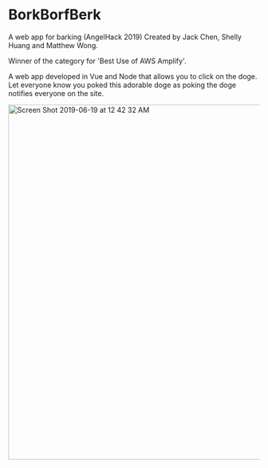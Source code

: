 # BorkBorfBerk
A web app for barking (AngelHack 2019)
Created by Jack Chen, Shelly Huang and Matthew Wong.

Winner of the category for 'Best Use of AWS Amplify'.

A web app developed in Vue and Node that allows you to click on the doge. Let everyone know you poked this adorable doge as poking the doge notifies everyone on the site.

<img width="710" alt="Screen Shot 2019-06-19 at 12 42 32 AM" src="https://user-images.githubusercontent.com/23295845/59737340-3ad81700-922b-11e9-8301-aad068896e1b.png">
